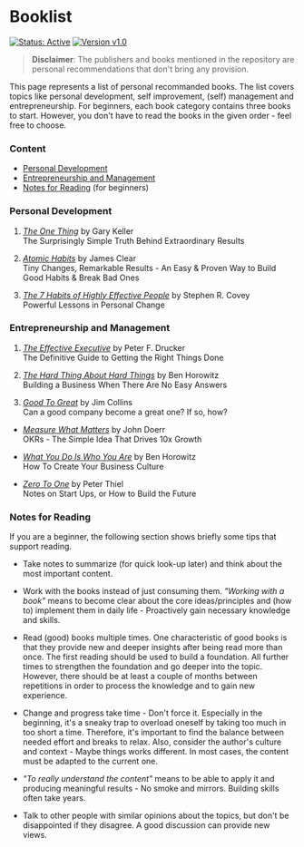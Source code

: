 # Booklist

[![Status: Active](https://img.shields.io/badge/Status-Active-brightgreen)](https://github.com/GhostActive/booklist)
[![Version v1.0](https://img.shields.io/badge/Version-1.0-blue)](https://github.com/GhostActive/booklist)

> **Disclaimer**: The publishers and books mentioned in the repository are personal recommendations that don't bring any provision.

This page represents a list of personal recommanded books. The list covers topics like personal development, self improvement, (self) management and entrepreneurship. For beginners, each book category contains three books to start. However, you don't have to read the books in the given order - feel free to choose.

### Content

- [Personal Development](#personal-development)
- [Entrepreneurship and Management](#entrepreneurship-and-management)
- [Notes for Reading](#notes-for-reading) (for beginners)

### Personal Development

1. [*The One Thing*](https://www.the1thing.com/) by Gary Keller
   <br>
   The Surprisingly Simple Truth Behind Extraordinary Results

2. [*Atomic Habits*](https://jamesclear.com/atomic-habits) by James Clear
   <br>
   Tiny Changes, Remarkable  Results - An Easy & Proven Way to Build Good Habits & Break Bad Ones

3. [*The 7 Habits of Highly Effective People*](https://en.wikipedia.org/wiki/The_7_Habits_of_Highly_Effective_People) by Stephen R. Covey
   <br>
   Powerful Lessons in Personal Change

### Entrepreneurship and Management

1. [*The Effective Executive*](https://www.amazon.com/Effective-Executive-Definitive-Harperbusiness-Essentials/dp/0060833459) by Peter F. Drucker
   <br>
   The Definitive Guide to Getting the Right Things Done

2. [*The Hard Thing About Hard Things*](https://www.amazon.com/Hard-Thing-About-Things-Building/dp/0062273205) by Ben Horowitz
   <br>
   Building a Business When There Are No Easy Answers

3. [*Good To Great*](https://en.wikipedia.org/wiki/Good_to_Great) by Jim Collins
   <br>
   Can a good company become a great one? If so, how?
  
- [*Measure What Matters*](https://www.amazon.com/Measure-What-Matters-Google-Foundation/dp/0525536221) by John Doerr
  <br>
  OKRs - The Simple Idea That Drives 10x Growth

- [*What You Do Is Who You Are*](https://www.amazon.com/What-You-Do-Who-Are/dp/0062871331) by Ben Horowitz
  <br>
  How To Create Your Business Culture

- [*Zero To One*](https://www.amazon.com/Zero-One-Notes-Startups-Future/dp/0804139296) by Peter Thiel
  <br>
  Notes on Start Ups, or How to Build the Future

### Notes for Reading

If you are a beginner, the following section shows briefly some tips that support reading.

- Take notes to summarize (for quick look-up later) and think about the most important content.

- Work with the books instead of just consuming them. *"Working with a book"* means to become clear about the core ideas/principles and (how to) implement them in daily life - Proactively gain necessary knowledge and skills.

- Read (good) books multiple times. One characteristic of good books is that they provide new and deeper insights after being read more than once. The first reading should be used to build a foundation. All further times to strengthen the foundation and go deeper into the topic. However, there should be at least a couple of months between repetitions in order to process the knowledge and to gain new experience.

- Change and progress take time - Don't force it. Especially in the beginning, it's a sneaky trap to overload oneself by taking too much in too short a time. Therefore, it's important to find the balance between needed effort and breaks to relax. Also, consider the author's culture and context - Maybe things works different. In most cases, the content must be adapted to the current one.

- *"To really understand the content"* means to be able to apply it and producing meaningful results - No smoke and mirrors. Building skills often take years.

- Talk to other people with similar opinions about the topics, but don't be disappointed if they disagree. A good discussion can provide new views.
